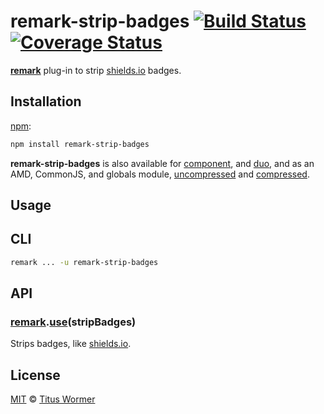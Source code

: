 # remark-strip-badges [![Build Status](https://img.shields.io/travis/wooorm/remark-strip-badges.svg)](https://travis-ci.org/wooorm/remark-strip-badges) [![Coverage Status](https://img.shields.io/codecov/c/github/wooorm/remark-strip-badges.svg)](https://codecov.io/github/wooorm/remark-strip-badges)

[**remark**](https://github.com/wooorm/remark) plug-in to strip [shields.io](http://shields.io)
badges.

## Installation

[npm](https://docs.npmjs.com/cli/install):

```bash
npm install remark-strip-badges
```

**remark-strip-badges** is also available for
[component](https://github.com/componentjs/component), and
[duo](http://duojs.org/#getting-started), and as an AMD, CommonJS, and globals
module, [uncompressed](remark-strip-badges.js) and
[compressed](remark-strip-badges.min.js).

## Usage

## CLI

```bash
remark ... -u remark-strip-badges
```

## API

### [remark](https://github.com/wooorm/remark#api).[use](https://github.com/wooorm/remark#remarkuseplugin-options)(stripBadges)

Strips badges, like [shields.io](http://shields.io).

## License

[MIT](LICENSE) © [Titus Wormer](http://wooorm.com)

